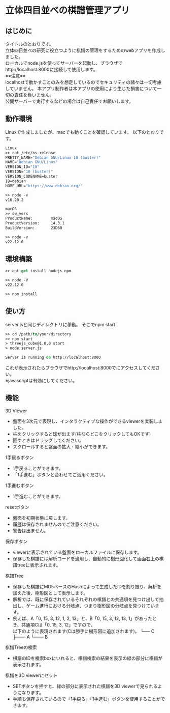 # 立体四目並べの棋譜管理アプリ

## はじめに
タイトルのとおりです。  
立体四目並べの研究に役立つように棋譜の管理をするためのwebアプリを作成しました。  
ローカルでnode.jsを使ってサーバーを起動し、ブラウザでhttp://localhost:8000に接続して使用します。  
※※注意※※  
localhostで動かすことのみを想定しているのでセキュリティの諸々は一切考慮していません。
本アプリ制作者は本アプリの使用により生じた損害について一切の責任を負いません。  
公開サーバーで実行するなどの場合は自己責任でお願いします。

## 動作環境
Linuxで作成しましたが、macでも動くことを確認しています。
以下のとおりです。  
```vb
Linux
>> cat /etc/os-release
PRETTY_NAME="Debian GNU/Linux 10 (buster)"
NAME="Debian GNU/Linux"
VERSION_ID="10"
VERSION="10 (buster)"
VERSION_CODENAME=buster
ID=debian
HOME_URL="https://www.debian.org/"

>> node -v
v16.20.2

macOS
>> sw_vers
ProductName:		macOS
ProductVersion:		14.3.1
BuildVersion:		23D60

>> node -v
v22.12.0
```
## 環境構築
```vb
>> apt-get install nodejs npm

>> node -V
v22.12.0

>> npm install
```

## 使い方
server.jsと同じディレクトリに移動。
そこでnpm start
```vb
>> cd /path/to/your/directory
>> npm start
> threejs_cube@1.0.0 start
> node server.js

Server is running on http://localhost:8000
```
これが表示されたらブラウザでhttp://localhost:8000でにアクセスしてください。  
※javascriptは有効にしてください。

## 機能
3D Viewer  
- 盤面を3次元で表現し、インタラクティブな操作ができるviewerを実装しました。  
- 柱をクリックすると球が出ます(柱ならどこをクリックしてもOKです)  
- 回すときはドラッグしてください。  
- スクロールすると盤面の拡大・縮小ができます。  

1手戻るボタン  
- 1手戻ることができます。  
- 「1手進む」ボタンと合わせてご活用ください。  

1手進むボタン  
- 1手進むことができます。  

resetボタン  
- 盤面を初期状態に戻します。  
- 履歴は保存されませんのでご注意ください。  
- 警告は出ません。  

保存ボタン  
- viewerに表示されている盤面をローカルファイルに保存します。  
- 保存した棋譜には解析コードを適用し、自動的に樹形図化して画面右上の棋譜treeに表示されます。

棋譜Tree  
- 保存した棋譜にMD5ベースのHashによって生成したIDを割り振り、解析を加えた後、樹形図として表示します。  
- 解析では、既に保存されているそれぞれの棋譜との共通項を見つけ出して抽出し、ゲーム進行における分岐点、つまり樹形図の分岐点を見つけています。  
- 例えば、A「0, 15, 3, 12, 1, 2, 13」と、B「0, 15, 3, 12, 13, 1」があったとき、共通項Cは「0, 15, 3, 12」ですので、  
以下のように表現されます(Cは勝手に樹形図に追加されます)。
└── C
    ├─── A
    └─── B

棋譜Treeの検索
- 棋譜のIDを検索boxにいれると、棋譜検索の結果を表示の緑の部分に棋譜が表示されます。  

棋譜を3D viewerにセット
- SETボタンを押すと、緑の部分に表示された棋譜を3D viewerで見られるようになります。
- 手順も保存されているので「1手戻る」「1手進む」ボタンを使用することができます。

